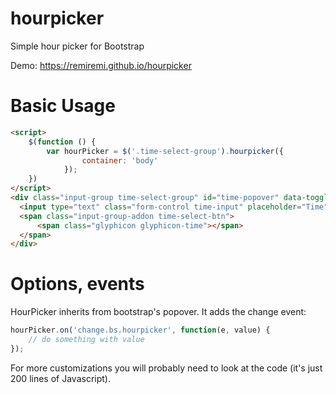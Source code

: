 # hourpicker

Simple hour picker for Bootstrap

Demo: https://remiremi.github.io/hourpicker

# Basic Usage

```html
<script>
    $(function () {
        var hourPicker = $('.time-select-group').hourpicker({
                container: 'body'
            });
    })
</script>
<div class="input-group time-select-group" id="time-popover" data-toggle="popover" data-placement="bottom" title="Select your preferred time">
  <input type="text" class="form-control time-input" placeholder="Time" value="Midnight" aria-describedby="time-popover">
  <span class="input-group-addon time-select-btn">
      <span class="glyphicon glyphicon-time"></span>
  </span>
</div>
```

# Options, events

HourPicker inherits from bootstrap's popover. It adds the change event:

```javascript
hourPicker.on('change.bs.hourpicker', function(e, value) {
    // do something with value
});
```

For more customizations you will probably need to look at the code (it's just 200 lines of Javascript).